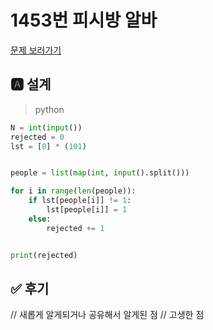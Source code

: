 
# 1453번 피시방 알바
[문제 보러가기](https://www.acmicpc.net/problem/1453)

## 🅰 설계
> python

```py
N = int(input())
rejected = 0
lst = [0] * (101)


people = list(map(int, input().split()))

for i in range(len(people)):
    if lst[people[i]] != 1:
        lst[people[i]] = 1
    else:
        rejected += 1


print(rejected)
```
## ✅ 후기
// 새롭게 알게되거나 공유해서 알게된 점
// 고생한 점
